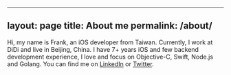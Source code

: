 
---
layout: page
title: About me
permalink: /about/
---

Hi, my name is Frank, an iOS developer from Taiwan. 
Currently, I work at DiDi and live in Beijing, China. 
I have 7+ years iOS and few backend development experience, 
I love and focus on Objective-C, Swift, Node.js and Golang.
You can find me on 
[LinkedIn](https://www.linkedin.com/in/franklol/)
or
[Twitter](https://twitter.com/huang_wc).

